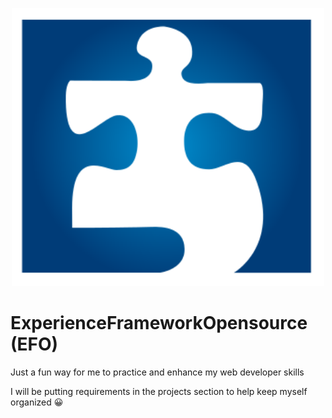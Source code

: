 <p align="center">
    <a href="https://github.com/srsheldon/ExperienceFrameworkOpensource">
        <img src="./doc/images/experience_framework_opensourse_logo_v1.svg" alt="Experience Framework logo" width="500" title="Build with the best... the tag line will go here once I come up with a good one"/>
  </a>
</p>

# ExperienceFrameworkOpensource (EFO)
Just a fun way for me to practice and enhance my web developer skills

I will be putting requirements in the projects section to help keep myself organized :grinning:
